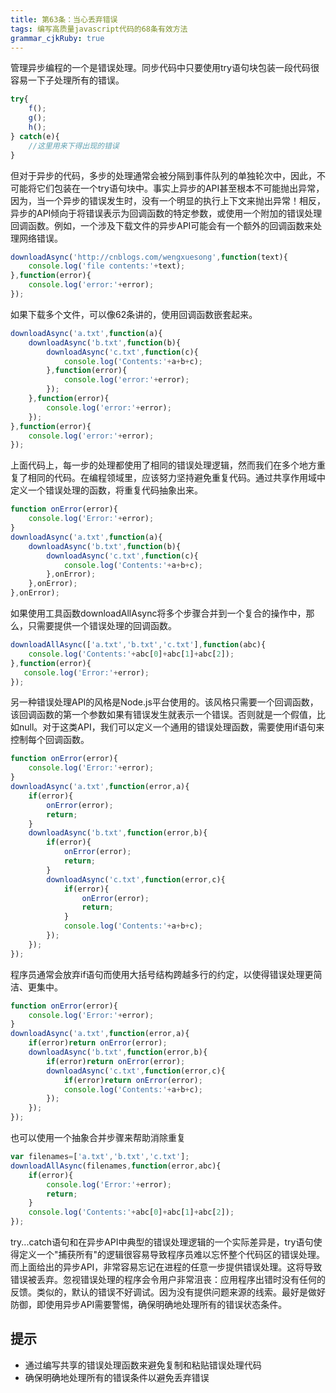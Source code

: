 ```yaml
---
title: 第63条：当心丢弃错误
tags: 编写高质量javascript代码的68条有效方法
grammar_cjkRuby: true
---
```

管理异步编程的一个是错误处理。同步代码中只要使用try语句块包装一段代码很容易一下子处理所有的错误。
```js
try{
    f();
    g();
    h();
} catch(e){
    //这里用来下得出现的错误
}
```
但对于异步的代码，多步的处理通常会被分隔到事件队列的单独轮次中，因此，不可能将它们包装在一个try语句块中。事实上异步的API甚至根本不可能抛出异常，因为，当一个异步的错误发生时，没有一个明显的执行上下文来抛出异常！相反，异步的API倾向于将错误表示为回调函数的特定参数，或使用一个附加的错误处理回调函数。例如，一个涉及下载文件的异步API可能会有一个额外的回调函数来处理网络错误。
```js
downloadAsync('http://cnblogs.com/wengxuesong',function(text){
    console.log('file contents:'+text);
},function(error){
    console.log('error:'+error);
});
```
如果下载多个文件，可以像62条讲的，使用回调函数嵌套起来。
```js
downloadAsync('a.txt',function(a){
    downloadAsync('b.txt',function(b){
        downloadAsync('c.txt',function(c){
            console.log('Contents:'+a+b+c);
        },function(error){
            console.log('error:'+error);
        });
    },function(error){
        console.log('error:'+error);
    });
},function(error){
    console.log('error:'+error);
});
```
上面代码上，每一步的处理都使用了相同的错误处理逻辑，然而我们在多个地方重复了相同的代码。在编程领域里，应该努力坚持避免重复代码。通过共享作用域中定义一个错误处理的函数，将重复代码抽象出来。
```js
function onError(error){
    console.log('Error:'+error);
}
downloadAsync('a.txt',function(a){
    downloadAsync('b.txt',function(b){
        downloadAsync('c.txt',function(c){
            console.log('Contents:'+a+b+c);
        },onError);
    },onError);
},onError);
```
如果使用工具函数downloadAllAsync将多个步骤合并到一个复合的操作中，那么，只需要提供一个错误处理的回调函数。
```js
downloadAllAsync(['a.txt','b.txt','c.txt'],function(abc){
    console.log('Contents:'+abc[0]+abc[1]+abc[2]);
},function(error){
   console.log('Error:'+error); 
});
```
另一种错误处理API的风格是Node.js平台使用的。该风格只需要一个回调函数，该回调函数的第一个参数如果有错误发生就表示一个错误。否则就是一个假值，比如null。对于这类API，我们可以定义一个通用的错误处理函数，需要使用if语句来控制每个回调函数。
```js
function onError(error){
    console.log('Error:'+error);
}
downloadAsync('a.txt',function(error,a){
    if(error){
        onError(error);
        return;
    }
    downloadAsync('b.txt',function(error,b){
        if(error){
            onError(error);
            return;
        }
        downloadAsync('c.txt',function(error,c){
            if(error){
                onError(error);
                return;
            }
            console.log('Contents:'+a+b+c);
        });
    });
});
```
程序员通常会放弃if语句而使用大括号结构跨越多行的约定，以使得错误处理更简洁、更集中。
```js
function onError(error){
    console.log('Error:'+error);
}
downloadAsync('a.txt',function(error,a){
    if(error)return onError(error);
    downloadAsync('b.txt',function(error,b){
        if(error)return onError(error);
        downloadAsync('c.txt',function(error,c){
            if(error)return onError(error);
            console.log('Contents:'+a+b+c);
        });
    });
});
```
也可以使用一个抽象合并步骤来帮助消除重复
```js
var filenames=['a.txt','b.txt','c.txt'];
downloadAllAsync(filenames,function(error,abc){
    if(error){
        console.log('Error:'+error);
        return;
    }
    console.log('Contents:'+abc[0]+abc[1]+abc[2]);
});
```
try...catch语句和在异步API中典型的错误处理逻辑的一个实际差异是，try语句使得定义一个"捕获所有"的逻辑很容易导致程序员难以忘怀整个代码区的错误处理。而上面给出的异步API，非常容易忘记在进程的任意一步提供错误处理。这将导致错误被丢弃。忽视错误处理的程序会令用户非常沮丧：应用程序出错时没有任何的反馈。类似的，默认的错误不好调试。因为没有提供问题来源的线索。最好是做好防御，即使用异步API需要警惕，确保明确地处理所有的错误状态条件。

## 提示
- 通过编写共享的错误处理函数来避免复制和粘贴错误处理代码
- 确保明确地处理所有的错误条件以避免丢弃错误